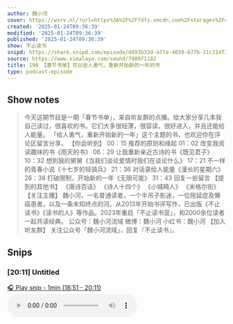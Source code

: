 ```yaml
---
author: 魏小河
cover: https://wsrv.nl/?url=https%3A%2F%2Ffdfs.xmcdn.com%2Fstorages%2Fc56c-audiofreehighqps%2FB8%2FC8%2FCMCoOR4EJoXoAAF04gCTNyZI.jpeg&w=200&h=200
created: '2025-01-24T09:36:39'
modified: '2025-01-24T09:36:39'
published: '2025-01-24T09:36:39'
show: 不止读书
snipd: https://share.snipd.com/episode/dd93b32d-a77a-4039-b77b-11c314f373b4
source: https://www.ximalaya.com/sound/798971182
title: 190 【春节书单】可以给人勇气，重新开始新的一年的书
type: podcast-episode
---
```



## Show notes
> 今天这期节目是一期「春节书单」，来自听友群的点播。给大家分享几本我自己读过，很喜欢的书。它们大多很轻薄，很容读，很好进入，并且还能给人能量。 
> 「给人勇气，重新开始新的一年」这个主题的书，也欢迎你在评论区留言分享。 
> 【你会听到】 
> 00：15   推荐的原则和缘起 
> 01：02   改变我阅读趣味的书《雨天的书》 
> 06：29   让我重新亲近古诗的书《既见君子》 
> 10：32    想到我的舅舅《当我们谈论爱情时我们在谈论什么》 
> 17：21    不一样的青春小说《十七岁的轻骑兵》 
> 21：36    对话录给人能量《漫长的星期六》 
> 26：38    打破限制，开始新的一年《无限可能》 
> 31：43   回复一些留言 
> 【提到的其他书】 
> 《唐诗百话》 
> 《诗人十四个》 
> 《小城畸人》 
> 《米格尔街》 
> 【关注主播】 
> 魏小河，一名普通读者，一个半吊子影迷，一位拖延症及懒癌患者，以及一条未知终点的河。从2013年开始书评写作，已出版《不止读书》《读书的人》等作品。2023年重启「不止读书营」，和2000余位读者一起共读经典。 
> 公众号：魏小河流域 
> 微博：魏小河 
> 小红书：魏小河 
> 【加入听友群】 
> 关注公众号「魏小河流域」，回复『不止读书』。

## Snips
### [20:11] Untitled
[🎧 Play snip - 1min️ (18:51 - 20:11)](https://share.snipd.com/snip/6639cee8-665a-45af-9c9a-bbbec6dae184)
<audio controls> <source src="https://jt.ximalaya.com//GKwRIaILaD3JAORcyQNaYbm-.m4a?channel=rss&album_id=47548262&track_id=798971182&uid=71608201&jt=https://aod.cos.tx.xmcdn.com/storages/a1bb-audiofreehighqps/7E/82/GKwRIaILaD3JAORcyQNaYbm-.m4a#t=18:51,20:11"> </audio>
